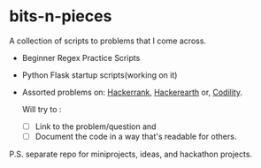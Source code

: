 # bits-n-pieces
A collection of scripts to problems that I come across.

- Beginner Regex Practice Scripts
- Python Flask startup scripts(working on it)
- Assorted problems on:
  [Hackerrank](www.hackerrank.com),
  [Hackerearth](www.hackerearth.com) or,
  [Codility](https://app.codility.com/programmers/).
 
  Will try to :
  - [ ] Link to the problem/question and 
  - [ ] Document the code in a way that's readable for others.

P.S. separate repo for miniprojects, ideas, and hackathon projects.
